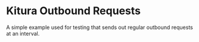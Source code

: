 # Kitura Outbound Requests

A simple example used for testing that sends out regular outbound requests at an interval.
